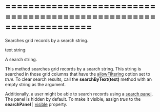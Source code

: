 <!--**
/*-------------------------------------------
    Auto-generated file. Do not modify.
-------------------------------------------

**-->
===================================================================
===================================================================

<!--shortDescription-->

Searches grid records by a search string.

<!--/shortDescription-->

<!--paramName1-->text<!--/paramName1-->
<!--paramType1-->string<!--/paramType1-->
<!--paramDescription1-->

A search string.

<!--/paramDescription1-->

<!--fullDescription-->

This method searches grid records by a search string. This string is searched in those grid columns that have the [allowFiltering](/Documentation/ApiReference/UI_Widgets/dxDataGrid/Configuration/columns/#allowFiltering) option set to *true*. To clear search results, call the **searchByText(text)** method with an empty string as the argument.

Additionally, a user might be able to search records using a [search panel](/Documentation/Guide/Widgets/DataGrid/Visual_Elements/#Search_Panel). The panel is hidden by default. To make it visible, assign *true* to the **searchPanel** | [visible](/Documentation/ApiReference/UI_Widgets/dxDataGrid/Configuration/searchPanel/#visible) property.

<!--/fullDescription-->